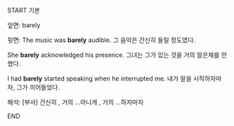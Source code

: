 START
기본

앞면:
barely


뒷면:
The music was **barely** audible. 
그 음악은 간신히 들릴 정도였다.

She **barely** acknowledged his presence. 
그녀는 그가 있는 것을 거의 알은체를 안 했다.

I had **barely** started speaking when he interrupted me. 
내가 말을 시작하자마자, 그가 끼어들었다.

해석:
[부사] 간신히 , 거의 …아니게 , 거의 …하자마자
<!--ID: 1739521286267-->
END